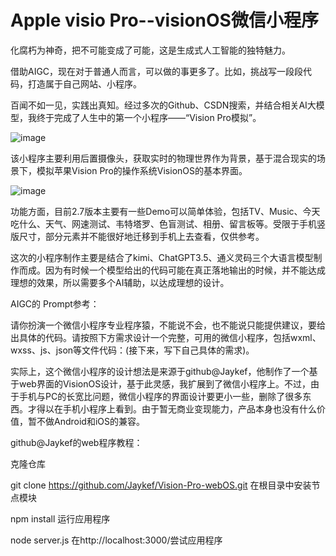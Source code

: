 # Apple visio Pro--visionOS微信小程序

化腐朽为神奇，把不可能变成了可能，这是生成式人工智能的独特魅力。

借助AIGC，现在对于普通人而言，可以做的事更多了。比如，挑战写一段段代码，打造属于自己网站、小程序。

百闻不如一见，实践出真知。经过多次的Github、CSDN搜索，并结合相关AI大模型，我终于完成了人生中的第一个小程序——“Vision Pro模拟”。

![image](https://github.com/fireflyrqh/visio/assets/27807431/5ca37db6-40b1-4dec-847c-19672724da27)

该小程序主要利用后置摄像头，获取实时的物理世界作为背景，基于混合现实的场景下，模拟苹果Vision Pro的操作系统VisionOS的基本界面。

![image](https://github.com/fireflyrqh/visio/assets/27807431/be36d747-c407-41c4-8073-f69ef468c7b5)


功能方面，目前2.7版本主要有一些Demo可以简单体验，包括TV、Music、今天吃什么、天气、网速测试、韦特塔罗、色盲测试、相册、留言板等。受限于手机竖版尺寸，部分元素并不能很好地迁移到手机上去查看，仅供参考。


这次的小程序制作主要是结合了kimi、ChatGPT3.5、通义灵码三个大语言模型制作而成。因为有时候一个模型给出的代码可能在真正落地输出的时候，并不能达成理想的效果，所以需要多个AI辅助，以达成理想的设计。

AIGC的 Prompt参考：

请你扮演一个微信小程序专业程序猿，不能说不会，也不能说只能提供建议，要给出具体的代码。请按照下方需求设计一个完整，可用的微信小程序，包括wxml、wxss、js、json等文件代码：(接下来，写下自己具体的需求)。


实际上，这个微信小程序的设计想法是来源于github@Jaykef，他制作了一个基于web界面的VisionOS设计，基于此灵感，我扩展到了微信小程序上。不过，由于手机与PC的长宽比问题，微信小程序的界面设计要更小一些，删除了很多东西。才得以在手机小程序上看到。由于暂无商业变现能力，产品本身也没有什么价值，暂不做Android和iOS的兼容。


github@Jaykef的web程序教程：

克隆仓库

git clone https://github.com/Jaykef/Vision-Pro-webOS.git
在根目录中安装节点模块

npm install
运行应用程序

node server.js
在http://localhost:3000/尝试应用程序



